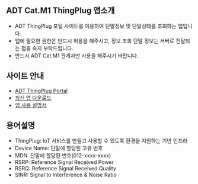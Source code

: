 ## ADT Cat.M1 ThingPlug 앱소개
* ADT ThingPlug 포털 사이트를 이용하여 단말정보 및 단말상태를 조회하는 앱입니다.
* 앱에 필요한 권한은 반드시 허용을 해주시고, 정보 조회 단말 정보는 서버로 전달되는 점을 숙지 부탁드립니다.
* 반드시 ADT Cat.M1 관계자만 사용을 해주시기 바랍니다.

## 사이트 안내
* [ADT ThingPlug Portal](https://adtportal.sktiot.com:9447/)
* [최신 앱 다운로드](https://gcloud.sukmoonlee.com/adt-thingplug.apk)
* [앱 사용 설명서](https://github.com/sukmoonlee/sukmoonlee.github.io/blob/master/docs/2019/adtcatm1.md)

## 용어설명
* ThingPlug: IoT 서비스를 만들고 사용할 수 있도록 환경을 지원하는 기반 인프라
* Device Name: 단말에 할당된 고유 번호
* MDN: 단말에 할당된 번호(012-xxxx-xxxx)
* RSRP: Reference Signal Received Power
* RSRQ: Reference Signal Received Quality
* SINR: Signal to Interference & Noise Ratio
